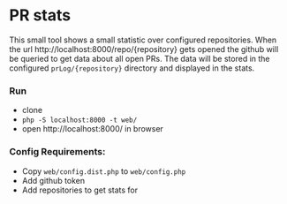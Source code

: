 # PR stats

This small tool shows a small statistic over configured repositories.
When the url http://localhost:8000/repo/{repository} gets opened the github will be queried to get data about all open PRs.
The data will be stored in the configured `prLog/{repository}` directory and displayed in the stats.

### Run

* clone
* `php -S localhost:8000 -t web/`
* open http://localhost:8000/ in browser

### Config Requirements:

* Copy `web/config.dist.php` to `web/config.php`
* Add github token
* Add repositories to get stats for